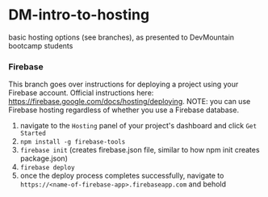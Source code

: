 # DM-intro-to-hosting
basic hosting options (see branches), as presented to DevMountain bootcamp students

### Firebase
This branch goes over instructions for deploying a project using your Firebase account. Official instructions here: https://firebase.google.com/docs/hosting/deploying. NOTE: you can use Firebase hosting regardless of whether you use a Firebase database.

1. navigate to the `Hosting` panel of your project's dashboard and click `Get Started`
2. `npm install -g firebase-tools`
3. `firebase init` (creates firebase.json file, similar to how npm init creates package.json)
4. `firebase deploy`
5. once the deploy process completes successfully, navigate to `https://<name-of-firebase-app>.firebaseapp.com` and behold
